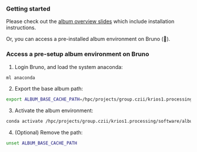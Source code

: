 ### Getting started

Please check out the [album overview slides](https://album-app.github.io/album-tutorial) which include installation instructions.

Or, you can access a pre-installed album environment on Bruno (🔽).


### Access a pre-setup album environment on Bruno

1. Login Bruno, and load the system anaconda:     
```sh 
ml anaconda
```  
2. Export the base album path:    
```sh 
export ALBUM_BASE_CACHE_PATH=/hpc/projects/group.czii/krios1.processing/software/album/.album
```  
3. Activate the album environment: 
```sh
conda activate /hpc/projects/group.czii/krios1.processing/software/album
```    
4. (Optional) Remove the path:     
```sh
unset ALBUM_BASE_CACHE_PATH